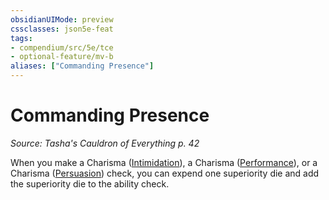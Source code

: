 ```yaml
---
obsidianUIMode: preview
cssclasses: json5e-feat
tags:
- compendium/src/5e/tce
- optional-feature/mv-b
aliases: ["Commanding Presence"]
---
```

# Commanding Presence
*Source: Tasha's Cauldron of Everything p. 42*  

When you make a Charisma ([Intimidation](2-Mechanics/CLI/rules/skills.md#Intimidation)), a Charisma ([Performance](2-Mechanics/CLI/rules/skills.md#Performance)), or a Charisma ([Persuasion](2-Mechanics/CLI/rules/skills.md#Persuasion)) check, you can expend one superiority die and add the superiority die to the ability check.